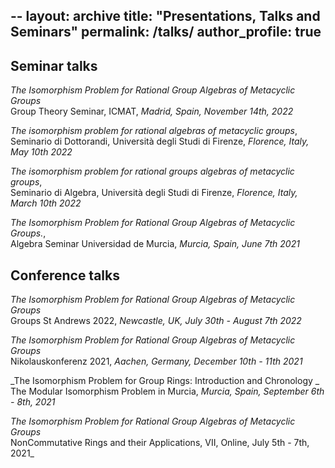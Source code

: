 --
layout: archive
title: "Presentations, Talks and Seminars"
permalink: /talks/
author_profile: true
---

## Seminar talks ##

_The Isomorphism Problem for Rational Group Algebras of Metacyclic Groups_  
Group Theory Seminar, ICMAT, _Madrid, Spain, November 14th, 2022_

_The isomorphism problem for rational algebras of metacyclic groups_,  
Seminario di Dottorandi, Universit&agrave; degli Studi di Firenze, _Florence, Italy, May 10th 2022_

_The isomorphism problem for rational groups algebras of metacyclic groups_,  
Seminario di Algebra, Universit&agrave; degli Studi di Firenze, _Florence, Italy, March 10th 2022_

_The Isomorphism Problem for Rational Group Algebras of Metacyclic Groups._,  
Algebra Seminar Universidad de Murcia, _Murcia, Spain, June 7th 2021_

## Conference talks ##

_The Isomorphism Problem for Rational Group Algebras of Metacyclic Groups_  
Groups St Andrews 2022, _Newcastle, UK, July 30th - August 7th 2022_

_The Isomorphism Problem for Rational Group Algebras of Metacyclic Groups_  
Nikolauskonferenz 2021, _Aachen, Germany, December 10th - 11th 2021_

_The Isomorphism Problem for Group Rings: Introduction and Chronology _  
The Modular Isomorphism Problem in Murcia, _Murcia, Spain, September 6th - 8th, 2021_

_The Isomorphism Problem for Rational Group Algebras of Metacyclic Groups_  
 NonCommutative Rings and their Applications, VII, Online, July 5th - 7th, 2021_
